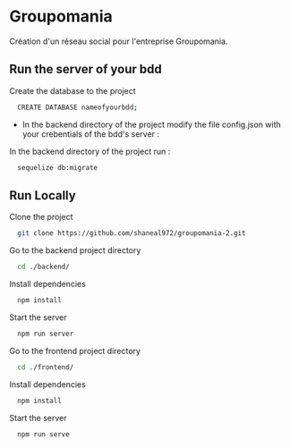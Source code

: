 
# Groupomania

Création d'un réseau social pour l'entreprise Groupomania.


## Run the server of your bdd

Create the database to the project

```bash
  CREATE DATABASE nameofyourbdd;
```

- In the backend directory of the project modify the file config.json with your crebentials of the bdd's server :

In the backend directory of the project run : 

```bash
  sequelize db:migrate
```
## Run Locally

Clone the project

```bash
  git clone https://github.com/shaneal972/groupomania-2.git
```

Go to the backend project directory

```bash
  cd ./backend/
```

Install dependencies

```bash
  npm install
```

Start the server

```bash
  npm run server
```

Go to the frontend project directory

```bash
  cd ./frontend/
```

Install dependencies

```bash
  npm install
```

Start the server

```bash
  npm run serve
```
